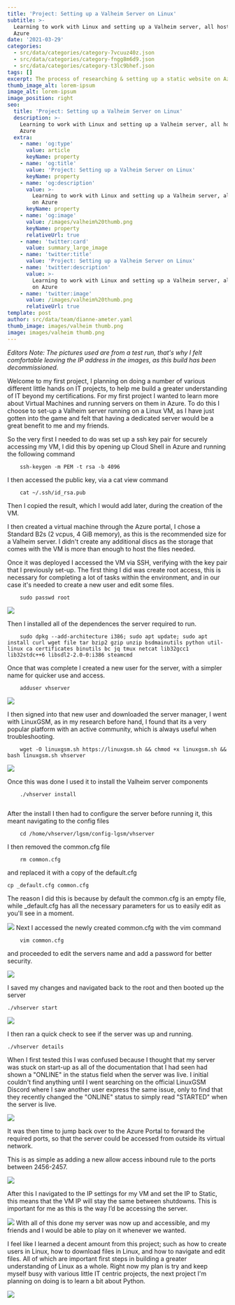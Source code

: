 ```yaml
---
title: 'Project: Setting up a Valheim Server on Linux'
subtitle: >-
  Learning to work with Linux and setting up a Valheim server, all hosted on
  Azure 
date: '2021-03-29'
categories:
  - src/data/categories/category-7vcuuz40z.json
  - src/data/categories/category-fngg8m6d9.json
  - src/data/categories/category-t3lc9bhef.json
tags: []
excerpt: The process of researching & setting up a static website on Azure
thumb_image_alt: lorem-ipsum
image_alt: lorem-ipsum
image_position: right
seo:
  title: 'Project: Setting up a Valheim Server on Linux'
  description: >-
    Learning to work with Linux and setting up a Valheim server, all hosted on
    Azure
  extra:
    - name: 'og:type'
      value: article
      keyName: property
    - name: 'og:title'
      value: 'Project: Setting up a Valheim Server on Linux'
      keyName: property
    - name: 'og:description'
      value: >-
        Learning to work with Linux and setting up a Valheim server, all hosted
        on Azure
      keyName: property
    - name: 'og:image'
      value: /images/valheim%20thumb.png
      keyName: property
      relativeUrl: true
    - name: 'twitter:card'
      value: summary_large_image
    - name: 'twitter:title'
      value: 'Project: Setting up a Valheim Server on Linux'
    - name: 'twitter:description'
      value: >-
        Learning to work with Linux and setting up a Valheim server, all hosted
        on Azure
    - name: 'twitter:image'
      value: /images/valheim%20thumb.png
      relativeUrl: true
template: post
author: src/data/team/dianne-ameter.yaml
thumb_image: images/valheim thumb.png
image: images/valheim thumb.png
---
```

*Editors Note: The pictures used are from a test run, that's why I felt comfortable leaving the IP address in the images, as this build has been decommissioned.*

Welcome to my first project, I planning on doing a number of various different little hands on IT projects, to help me build a greater understanding of IT beyond my certifications. For my first project I wanted to learn more about Virtual Machines and running servers on them in Azure. To do this I choose to set-up a Valheim server running on a Linux VM, as I have just gotten into the game and felt that having a dedicated server would be a great benefit to me and my friends.

So the very first I needed to do was set up a ssh key pair for securely accessing my VM, I did this by opening up Cloud Shell in Azure and running the following command

```
    ssh-keygen -m PEM -t rsa -b 4096

```

I then accessed the public key, via a cat view command

```
    cat ~/.ssh/id_rsa.pub

```

Then I copied the result, which I would add later, during the creation of the VM.

I then created a virtual machine through the Azure portal, I chose a Standard B2s (2 vcpus, 4 GiB memory), as this is the recommended size for a Valheim server. I didn't create any additional discs as the storage that comes with the VM is more than enough to host the files needed.

Once it was deployed I accessed the VM via SSH, verifying with the key pair that I previously set-up. The first thing I did was create root access, this is necessary for completing a lot of tasks within the environment, and in our case it's needed to create a new user and edit some files.

        sudo passwd root

![](/images/Root%20access.png)

Then I installed all of the dependences the server required to run.

```
    sudo dpkg --add-architecture i386; sudo apt update; sudo apt install curl wget file tar bzip2 gzip unzip bsdmainutils python util-linux ca certificates binutils bc jq tmux netcat lib32gcc1 lib32stdc++6 libsdl2-2.0-0:i386 steamcmd

```

Once that was complete I created a new user for the server, with a simpler name for quicker use and access.

        adduser vhserver

![](/images/new%20user.png)

I then signed into that new user and downloaded the server manager, I went with LinuxGSM, as in my research before hand, I found that its a very popular platform with an active community, which is always useful when troubleshooting.

        wget -O linuxgsm.sh https://linuxgsm.sh && chmod +x linuxgsm.sh && bash linuxgsm.sh vhserver

![](/images/installed%20linuxgsm.png)

Once this was done I used it to install the Valheim server components

```
    ./vhserver install


```

After the install I then had to configure the server before running it, this meant navigating to the config files

```
    cd /home/vhserver/lgsm/config-lgsm/vhserver

```

I then removed the common.cfg file

```
    rm common.cfg

```

and replaced it with a copy of the default.cfg

```
cp _default.cfg common.cfg

```

The reason I did this is because by default the common.cfg is an empty file, while \_default.cfg has all the necessary parameters for us to easily edit as you'll see in a moment.

![](/images/editundefined201.png)
Next I accessed the newly created common.cfg with the vim command

```
    vim common.cfg

```

and proceeded to edit the servers name and add a password for better security.

![](/images/editundefined202.png)

I saved my changes and navigated back to the root and then booted up the server

    ./vhserver start

![](/images/VHundefined20start.png)

I then ran a quick check to see if the server was up and running.

    ./vhserver details

When I first tested this I was confused because I thought that my server was stuck on start-up as all of the documentation that I had seen had shown a "ONLINE" in the status field when the server was live. I initial couldn't find anything until I went searching on the official LinuxGSM Discord where I saw another user express the same issue, only to find that they recently changed the "ONLINE" status to simply read "STARTED" when the server is live.

![](/images/VHundefined20stats.png)

It was then time to jump back over to the Azure Portal to forward the required ports, so that the server could be accessed from outside its virtual network.

This is as simple as adding a new allow access inbound rule to the ports between 2456-2457.

![](/images/securityundefined202.png)

After this I navigated to the IP settings for my VM and set the IP to Static, this means that the VM IP will stay the same between shutdowns. This is important for me as this is the way I’d be accessing the server.

![](/images/IP%20static.png)
With all of this done my server was now up and accessible, and my friends and I would be able to play on it whenever we wanted.

I feel like I learned a decent amount from this project; such as how to create users in Linux, how to download files in Linux, and how to navigate and edit files. All of which are important first steps in building a greater understanding of Linux as a whole. Right now my plan is try and keep myself busy with various little IT centric projects, the next project I'm planning on doing is to learn a bit about Python.

![](/images/Valheim%20End.jpg)
